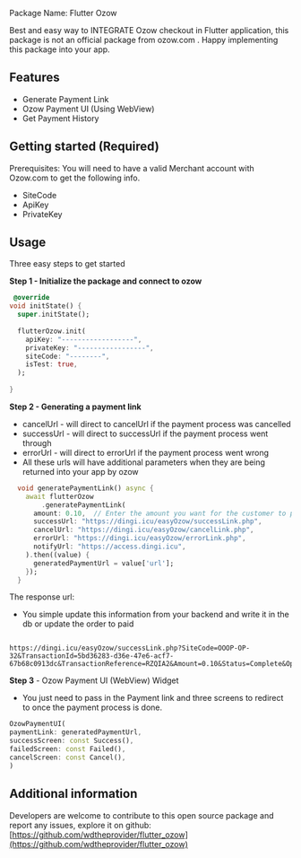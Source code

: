 Package Name: Flutter Ozow 

Best and easy way to INTEGRATE Ozow checkout in Flutter application, this package is not an official package from ozow.com
. Happy implementing this package into your app.

## Features

- Generate Payment Link
- Ozow Payment UI (Using WebView)
- Get Payment History

## Getting started (Required)

Prerequisites: 
You will need to have a valid Merchant account with Ozow.com to get the following info.
- SiteCode
- ApiKey
- PrivateKey

## Usage

Three easy steps to get started

**Step 1 - Initialize the package and connect to ozow**

```dart
 @override
void initState() {
  super.initState();
  
  flutterOzow.init(
    apiKey: "------------------",
    privateKey: "-----------------",
    siteCode: "--------",
    isTest: true,
  );
  
}
```

**Step 2 - Generating a payment link**

   - cancelUrl - will direct to cancelUrl if the payment process was cancelled
   - successUrl - will direct to successUrl if the payment process went through
   - errorUrl - will direct to errorUrl if the payment process went wrong
   - All these urls will have additional parameters when they are being returned into your app by ozow

```dart
  void generatePaymentLink() async {
    await flutterOzow
        .generatePaymentLink(
      amount: 0.10,  // Enter the amount you want for the customer to pay.
      successUrl: "https://dingi.icu/easyOzow/successLink.php",
      cancelUrl: "https://dingi.icu/easyOzow/cancelLink.php",
      errorUrl: "https://dingi.icu/easyOzow/errorLink.php",
      notifyUrl: "https://access.dingi.icu",
    ).then((value) {
      generatedPaymentUrl = value['url'];
    });
  }

```

The response url: 
- You simple update this information from your backend and write it in the db or update the order to paid

```text

https://dingi.icu/easyOzow/successLink.php?SiteCode=OOOP-OP-32&TransactionId=5bd36283-d36e-47e6-acf7-67b68c0913dc&TransactionReference=RZQIA2&Amount=0.10&Status=Complete&Optional1=&Optional2=&Optional3=&Optional4=&Optional5=&CurrencyCode=ZAR&IsTest=true&StatusMessage=Test+transaction+completed&Hash=8d60f5fb15ac27c830d15140cbde47e2d808ca219a69931c526f4249560775c293af86bdeafbb58c0ae72d578ac2323d4d32f58f6d2ecb7700382122fe7a5037

```

**Step 3** - Ozow Payment UI (WebView) Widget

- You just need to pass in the Payment link and three screens to redirect to once the payment process is done.

```dart
OzowPaymentUI( 
paymentLink: generatedPaymentUrl,
successScreen: const Success(),
failedScreen: const Failed(),
cancelScreen: const Cancel(),
)
```

## Additional information

Developers are welcome to contribute to this open source package and report any issues, explore it on github: [https://github.com/wdtheprovider/flutter_ozow](https://github.com/wdtheprovider/flutter_ozow)
